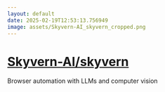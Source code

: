 ```yaml
---
layout: default
date: 2025-02-19T12:53:13.756949
image: assets/Skyvern-AI_skyvern_cropped.png
---
```


# [Skyvern-AI/skyvern](https://github.com/Skyvern-AI/skyvern)

Browser automation with LLMs and computer vision
